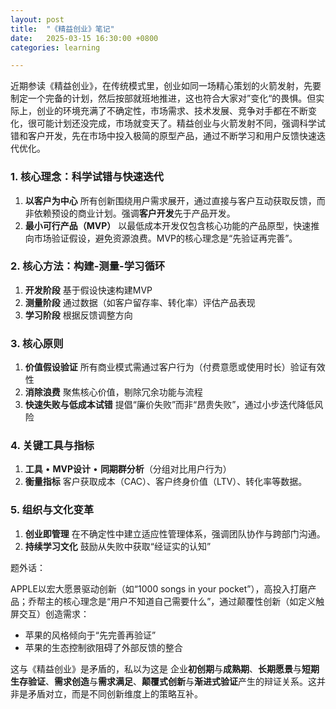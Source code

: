 ```yaml
---
layout: post
title:  "《精益创业》笔记"
date:   2025-03-15 16:30:00 +0800
categories: learning

---
```




近期参读《精益创业》，在传统模式里，创业如同一场精心策划的火箭发射，先要制定一个完备的计划，然后按部就班地推进，这也符合大家对”变化“的畏惧。但实际上，创业的环境充满了不确定性，市场需求、技术发展、竞争对手都在不断变化，很可能计划还没完成，市场就变天了。精益创业与火箭发射不同，强调科学试错和客户开发，先在市场中投入极简的原型产品，通过不断学习和用户反馈快速迭代优化。



### 1. 核心理念：科学试错与快速迭代

1. **以客户为中心**
   所有创新围绕用户需求展开，通过直接与客户互动获取反馈，而非依赖预设的商业计划。强调**客户开发**先于产品开发。
2. **最小可行产品（MVP）**
   以最低成本开发仅包含核心功能的产品原型，快速推向市场验证假设，避免资源浪费。MVP的核心理念是“先验证再完善”。

### 2. 核心方法：构建-测量-学习循环

1. **开发阶段**  基于假设快速构建MVP
2. **测量阶段**  通过数据（如客户留存率、转化率）评估产品表现
3. **学习阶段**  根据反馈调整方向

### 3. 核心原则

1. **价值假设验证**
   所有商业模式需通过客户行为（付费意愿或使用时长）验证有效性
2. **消除浪费**
   聚焦核心价值，剔除冗余功能与流程
3. **快速失败与低成本试错**
   提倡“廉价失败”而非“昂贵失败”，通过小步迭代降低风险

### 4. 关键工具与指标

1. **工具**
   • **MVP设计**
   • **同期群分析**（分组对比用户行为）
2. **衡量指标**
   客户获取成本（CAC）、客户终身价值（LTV）、转化率等数据。

### 5. 组织与文化变革

1. **创业即管理**
   在不确定性中建立适应性管理体系，强调团队协作与跨部门沟通。
2. **持续学习文化**
   鼓励从失败中获取“经证实的认知”



题外话：

APPLE以宏大愿景驱动创新（如“1000 songs in your pocket”），高投入打磨产品；乔帮主的核心理念是“用户不知道自己需要什么”，通过颠覆性创新（如定义触屏交互）创造需求：

* 苹果的风格倾向于“先完善再验证”
* 苹果的生态控制欲阻碍了外部反馈的整合

这与《精益创业》是矛盾的，私以为这是 企业**初创期**与**成熟期**、**长期愿景**与**短期生存验证**、**需求创造**与**需求满足**、**颠覆式创新**与**渐进式验证**产生的辩证关系。这并非是矛盾对立，而是不同创新维度上的策略互补。





